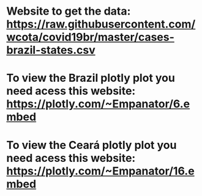 # Website to get the data: https://raw.githubusercontent.com/wcota/covid19br/master/cases-brazil-states.csv
# To view the Brazil plotly plot you need acess this website: https://plotly.com/~Empanator/6.embed
# To view the Ceará plotly plot you need acess this website: https://plotly.com/~Empanator/16.embed
